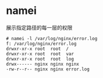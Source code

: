 namei
==

展示指定路径的每一层的权限

```console
# namei -l /var/log/nginx/error.log
f: /var/log/nginx/error.log
drwxr-xr-x root  root  /
drwxr-xr-x root  root  var
drwxr-xr-x root  root  log
drwx------ nginx nginx nginx
-rw-r--r-- nginx nginx error.log
```
